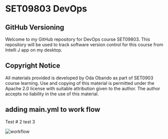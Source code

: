 # SET09803 DevOps
## GitHub Versioning
Welcome to my GitHub repository for DevOps
course SET09803. This repository will be used to
track software version control for this course
from Intelli J app on my desktop.



## Copyright Notice
All materials provided is developed by Oda Obando as part 
of SET0903 course learning. Use and copying of this material
is permitted under the Apache 2.0 license
with suitable attribution given to the 
author.
The author accepts no liability in the use
of this material.

## adding main.yml to work flow 
Test # 2
test 3

![workflow](https://github.com/github/docs/actions/workflows/main.yml/badge.svg?branch=feature-1)
